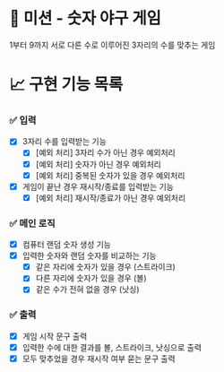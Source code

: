 # 🚀 미션 - 숫자 야구 게임

1부터 9까지 서로 다른 수로 이루어진 3자리의 수를 맞추는 게임

# 📈 구현 기능 목록

### ✅ 입력
- [X] 3자리 수를 입력받는 기능
    - [X] [예외 처리] 3자리 수가 아닌 경우 예외처리
    - [X] [예외 처리] 숫자가 아닌 경우 예외처리
    - [X] [예외 처리] 중복된 숫자가 있을 경우 예외처리
- [X] 게임이 끝난 경우 재시작/종료를 입력받는 기능
	- [X] [예외 처리] 재시작/종료가 아닌 경우 예외처리

### ✅ 메인 로직
- [X] 컴퓨터 랜덤 숫자 생성 기능
- [X] 입력한 숫자와 랜덤 숫자를 비교하는 기능
    - [X] 같은 자리에 숫자가 있을 경우 (스트라이크)
    - [X] 다른 자리에 숫자가 있을 경우 (볼)
    - [X] 같은 수가 전혀 없을 경우 (낫싱)

### ✅ 출력
- [X] 게임 시작 문구 출력
- [X] 입력한 수에 대한 결과를 볼, 스트라이크, 낫싱으로 출력
- [X] 모두 맞추었을 경우 재시작 여부 묻는 문구 출력